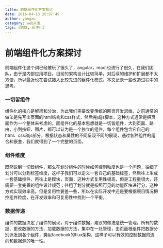 ```yaml
---
title: 前端组件化方案探讨
date: 2016-04-13 20:07:49
author: yangxu
category: web开发
tags: [前端, 组件化]
---
```


# 前端组件化方案探讨

前端组件化这个词已经被玩了很久了，angular，react也流行了很久，在我们团队，由于是内部应用项目，目前的架构设计比较简单，对后续的维护和扩展都不太方便，所以最近也在尝试接入比较先进的组件化模式，本文记录一些改造过程中的思考。

### 一切皆组件

组件化的核心是解耦和分治，为此我们需要改变传统的网页开发思维，之前通常的做法是先写出页面的html结构和css样式，然后完成js脚本，这种方式通常是把页面作为一个整体来考虑的，而组件化的基本思想就是一切皆组件，大到页面、路由，小到按钮、图片，都可以认为是一个独立的组件，每个组件包含它自己的html、css和js部分，根据状态和属性的不同呈现不同的展现，通过各种组件的组合和嵌套，我们就得到了一个完整的页面。

### 组件维度

既然说到一切皆组件，那么在划分组件的时候如何控制粒度也是一个问题，往细了划分可以分到标签维度，这样子我们可以定义一套自己的基础标签，然后往上生成一套基础控件，再往上是模块，页面，这种方式复用性极高，但是工程量很大，还需要一套完善的组件设计规范；往粗了划分就是按照可见的功能区块进行分，这种方式实现效率高，但是复用性要差一些，所以在实际开发中还是要根据项目情况把控组件粒度，在开发效率和可复用性中找到一个平衡。

### 数据传递

组件的数据决定了组件的展现，对于组件数据，建议的做法是统一管理，所有的数据、更改数据的方法、加载数据的方法，集中在一处管理，由页面根组件把数据分别派发到各个组件，类似facebook的flux架构，这样子可以有效的控制数据的流向和数据源的唯一性。

